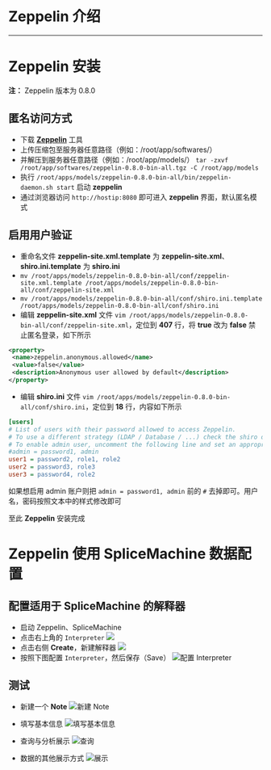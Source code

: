 # Zeppelin 介绍

---

# Zeppelin 安装

**注：** Zeppelin 版本为 0.8.0

## 匿名访问方式
- 下载 [**Zeppelin**][1] 工具
- 上传压缩包至服务器任意路径（例如：/root/app/softwares/）
- 并解压到服务器任意路径（例如：/root/app/models/）
`tar -zxvf /root/app/softwares/zeppelin-0.8.0-bin-all.tgz -C /root/app/models`
- 执行 `/root/apps/models/zeppelin-0.8.0-bin-all/bin/zeppelin-daemon.sh start` 启动 **zeppelin**
- 通过浏览器访问 `http://hostip:8080` 即可进入 **zeppelin** 界面，默认匿名模式

## 启用用户验证

- 重命名文件 **zeppelin-site.xml.template** 为 **zeppelin-site.xml**、**shiro.ini.template** 为 **shiro.ini**
 - `mv /root/apps/models/zeppelin-0.8.0-bin-all/conf/zeppelin-site.xml.template /root/apps/models/zeppelin-0.8.0-bin-all/conf/zeppelin-site.xml`
 - `mv /root/apps/models/zeppelin-0.8.0-bin-all/conf/shiro.ini.template /root/apps/models/zeppelin-0.8.0-bin-all/conf/shiro.ini`
- 编辑 **zeppelin-site.xml** 文件 `vim /root/apps/models/zeppelin-0.8.0-bin-all/conf/zeppelin-site.xml`，定位到 **407** 行，将 **true** 改为 **false** 禁止匿名登录，如下所示
 ```xml
<property>
  <name>zeppelin.anonymous.allowed</name>
  <value>false</value>
  <description>Anonymous user allowed by default</description>
</property>
 ```
- 编辑 **shiro.ini** 文件 `vim /root/apps/models/zeppelin-0.8.0-bin-all/conf/shiro.ini`，定位到 **18** 行，内容如下所示
 ```ini
[users]
# List of users with their password allowed to access Zeppelin.
# To use a different strategy (LDAP / Database / ...) check the shiro doc at http://shiro.apache.org/configuration.html#Configuration-INISections 
# To enable admin user, uncomment the following line and set an appropriate password.
#admin = password1, admin
 user1 = password2, role1, role2
 user2 = password3, role3
 user3 = password4, role2
 ```
如果想启用 admin 账户则把 `admin = password1, admin` 前的 `#` 去掉即可。用户名，密码按照文本中的样式修改即可

至此 **Zeppelin** 安装完成

# Zeppelin 使用 SpliceMachine 数据配置

## 配置适用于 SpliceMachine 的解释器
- 启动 Zeppelin、SpliceMachine
- 点击右上角的 `Interpreter`
 ![][2]
- 点击右侧 **Create**，新建解释器
 ![][3]
- 按照下图配置 `Interpreter`，然后保存（Save）
 ![配置 Interpreter][4]

## 测试

- 新建一个 **Note**
 ![新建 Note][5]
- 填写基本信息
 ![填写基本信息][6]
- 查询与分析展示
 ![查询][7]
- 数据的其他展示方式 
 ![展示][8]


  [1]: https://zeppelin.apache.org/
  [2]: https://s1.ax2x.com/2018/11/14/5zujg2.png
  [3]: https://s1.ax2x.com/2018/11/14/5zuWOE.png
  [4]: https://s1.ax2x.com/2018/11/14/5zudUQ.png
  [5]: https://s1.ax2x.com/2018/11/14/5zu4IN.png
  [6]: https://s1.ax2x.com/2018/11/14/5zuZ9u.png
  [7]: https://s1.ax2x.com/2018/11/14/5zuvUA.png
  [8]: https://s1.ax2x.com/2018/11/14/5zuhb9.png

